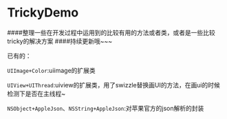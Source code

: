 # TrickyDemo


####整理一些在开发过程中运用到的比较有用的方法或者类，或者是一些比较tricky的解决方案
####持续更新哦~~~

已有的：

`UIImage+Color`:uiimage的扩展类

`UIView+UIThread`:uiview的扩展类，用了swizzle替换画UI的方法，在画ui的时候检测下是否在主线程~	
	
`NSObject+AppleJson`、`NSString+AppleJson`:对苹果官方的json解析的封装
	
